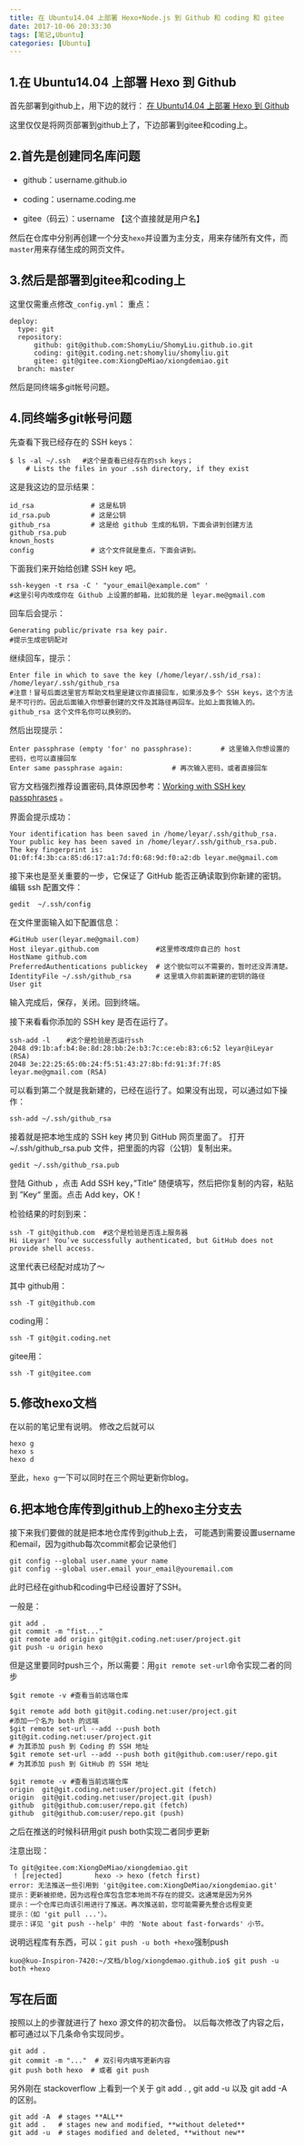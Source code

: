 ```yaml
---
title: 在 Ubuntu14.04 上部署 Hexo+Node.js 到 Github 和 coding 和 gitee
date: 2017-10-06 20:33:30
tags: [笔记,Ubuntu]
categories: [Ubuntu] 
---
```

## 1.在 Ubuntu14.04 上部署 Hexo 到 Github
首先部署到github上，用下边的就行：
[在 Ubuntu14.04 上部署 Hexo 到 Github](http://www.leyar.me/create-a-blog-with-hexo-in-ubuntu/)

这里仅仅是将网页部署到github上了，下边部署到gitee和coding上。

## 2.首先是创建同名库问题
- github：username.github.io

- coding：username.coding.me 

- gitee（码云）：username 【这个直接就是用户名】 

然后在仓库中分别再创建一个分支`hexo`并设置为主分支，用来存储所有文件，而`master`用来存储生成的网页文件。

## 3.然后是部署到gitee和coding上
这里仅需重点修改`_config.yml`：
重点：
```
deploy:
  type: git
  repository:
      github: git@github.com:ShomyLiu/ShomyLiu.github.io.git
      coding: git@git.coding.net:shomyliu/shomyliu.git
      gitee: git@gitee.com:XiongDeMiao/xiongdemiao.git
  branch: master
```
然后是同终端多git帐号问题。

## 4.同终端多git帐号问题

先查看下我已经存在的 SSH keys：
```
$ ls -al ~/.ssh   #这个是查看已经存在的ssh keys；
    # Lists the files in your .ssh directory, if they exist
```
这是我这边的显示结果：
```
id_rsa				# 这是私钥
id_rsa.pub			# 这是公钥
github_rsa			# 这是给 github 生成的私钥，下面会讲到创建方法
github_rsa.pub 
known_hosts
config				# 这个文件就是重点，下面会讲到。
```
下面我们来开始给创建 SSH key 吧。
```
ssh-keygen -t rsa -C ' "your_email@example.com" ' 
#这里引号内改成你在 Github 上设置的邮箱，比如我的是 leyar.me@gmail.com
```
回车后会提示：
```
Generating public/private rsa key pair.
#提示生成密钥配对
```
继续回车，提示：
```
Enter file in which to save the key (/home/leyar/.ssh/id_rsa): /home/leyar/.ssh/github_rsa 
#注意！冒号后面这里官方帮助文档里是建议你直接回车，如果涉及多个 SSH keys，这个方法是不可行的。因此后面输入你想要创建的文件及其路径再回车。比如上面我输入的。 github_rsa 这个文件名你可以换别的。
```
然后出现提示：
```
Enter passphrase (empty 'for' no passphrase):		# 这里输入你想设置的密码，也可以直接回车
Enter same passphrase again:			# 再次输入密码，或者直接回车
```
官方文档强烈推荐设置密码,具体原因参考：[Working with SSH key passphrases](https://help.github.com/articles/working-with-ssh-key-passphrases/) 。

界面会提示成功：
```
Your identification has been saved in /home/leyar/.ssh/github_rsa.
Your public key has been saved in /home/leyar/.ssh/github_rsa.pub.
The key fingerprint is:
01:0f:f4:3b:ca:85:d6:17:a1:7d:f0:68:9d:f0:a2:db leyar.me@gmail.com
```
接下来也是至关重要的一步，它保证了 GitHub 能否正确读取到你新建的密钥。
编辑 ssh 配置文件：
```
gedit  ~/.ssh/config
```
在文件里面输入如下配置信息：

```
#GitHub user(leyar.me@gmail.com)
Host ileyar.github.com				#这里修改成你自己的 host
HostName github.com
PreferredAuthentications publickey	# 这个貌似可以不需要的，暂时还没弄清楚。
IdentityFile ~/.ssh/github_rsa		# 这里填入你前面新建的密钥的路径
User git
```
输入完成后，保存，关闭。回到终端。

接下来看看你添加的 SSH key 是否在运行了。
```
ssh-add -l    #这个是检验是否运行ssh
2048 d9:1b:af:b4:8e:8d:28:bb:2e:b3:7c:ce:eb:83:c6:52 leyar@iLeyar (RSA)
2048 3e:22:25:65:0b:24:f5:51:43:27:8b:fd:91:3f:7f:85 leyar.me@gmail.com (RSA)
```
可以看到第二个就是我新建的，已经在运行了。如果没有出现，可以通过如下操作：
```
ssh-add ~/.ssh/github_rsa
```
接着就是把本地生成的 SSH key 拷贝到 GitHub 网页里面了。
打开 ~/.ssh/github_rsa.pub 文件，把里面的内容（公钥）复制出来。
```
gedit ~/.ssh/github_rsa.pub
```
登陆 Github ，点击 Add SSH key，”Title“ 随便填写，然后把你复制的内容，粘贴到 ”Key“ 里面。点击 Add key，OK！

检验结果的时刻到来：
```
ssh -T git@github.com  #这个是检验是否连上服务器
Hi iLeyar! You’ve successfully authenticated, but GitHub does not provide shell access.
```
这里代表已经配对成功了～ 

其中
github用：
```
ssh -T git@github.com
```
coding用：

```
ssh -T git@git.coding.net
```

gitee用：

```
ssh -T git@gitee.com
```
## 5.修改hexo文档
在以前的笔记里有说明。
修改之后就可以
```
hexo g
hexo s
hexo d
```
至此，`hexo g`一下可以同时在三个网址更新你blog。
## 6.把本地仓库传到github上的hexo主分支去
接下来我们要做的就是把本地仓库传到github上去，
可能遇到需要设置username和email，因为github每次commit都会记录他们
```
git config --global user.name your name
git config --global user.email your_email@youremail.com
```
 此时已经在github和coding中已经设置好了SSH。

一般是：
```
git add .
git commit -m "fist..."
git remote add origin git@git.coding.net:user/project.git 
git push -u origin hexo
```
但是这里要同时push三个，所以需要：用`git remote set-url`命令实现二者的同步
```
$git remote -v #查看当前远端仓库
```
```
$git remote add both git@git.coding.net:user/project.git
#添加一个名为 both 的远端
$git remote set-url --add --push both git@git.coding.net:user/project.git
# 为其添加 push 到 Coding 的 SSH 地址
$git remote set-url --add --push both git@github.com:user/repo.git
# 为其添加 push 到 GitHub 的 SSH 地址
```
```
$git remote -v #查看当前远端仓库
origin  git@git.coding.net:user/project.git (fetch)
origin  git@git.coding.net:user/project.git (push)
github  git@github.com:user/repo.git (fetch)
github  git@github.com:user/repo.git (push)
```

之后在推送的时候科研用git push both实现二者同步更新

注意出现：
```
To git@gitee.com:XiongDeMiao/xiongdemiao.git
 ! [rejected]        hexo -> hexo (fetch first)
error: 无法推送一些引用到 'git@gitee.com:XiongDeMiao/xiongdemiao.git'
提示：更新被拒绝，因为远程仓库包含您本地尚不存在的提交。这通常是因为另外
提示：一个仓库已向该引用进行了推送。再次推送前，您可能需要先整合远程变更
提示：（如 'git pull ...'）。
提示：详见 'git push --help' 中的 'Note about fast-forwards' 小节。
```
说明远程库有东西，可以：`git push -u both +hexo`强制push
```
kuo@kuo-Inspiron-7420:~/文档/blog/xiongdemao.github.io$ git push -u both +hexo
```

## 写在后面

按照以上的步骤就进行了 hexo 源文件的初次备份。
以后每次修改了内容之后，都可通过以下几条命令实现同步。
```
git add .
git commit -m "..."	 # 双引号内填写更新内容
git push both hexo	# 或者 git push
```
另外刚在 stackoverflow 上看到一个关于 git add . , git add -u 以及 git add -A 的区别。
```
git add -A	# stages **ALL**
git add .	# stages new and modified, **without deleted**
git add -u	# stages modified and deleted, **without new**
 
```





